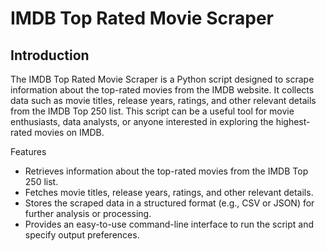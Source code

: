 # IMDB Top Rated Movie Scraper

## Introduction

The IMDB Top Rated Movie Scraper is a Python script designed to scrape information about the top-rated movies from the IMDB website. It collects data such as movie titles, release years, ratings, and other relevant details from the IMDB Top 250 list. This script can be a useful tool for movie enthusiasts, data analysts, or anyone interested in exploring the highest-rated movies on IMDB.

Features
* Retrieves information about the top-rated movies from the IMDB Top 250 list.
* Fetches movie titles, release years, ratings, and other relevant details.
* Stores the scraped data in a structured format (e.g., CSV or JSON) for further analysis or processing.
* Provides an easy-to-use command-line interface to run the script and specify output preferences.

